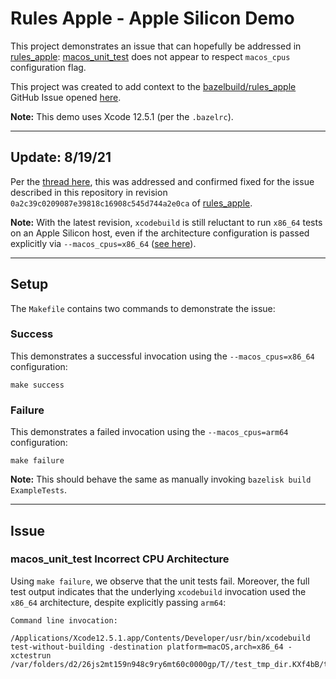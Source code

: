 # Rules Apple - Apple Silicon Demo

This project demonstrates an issue that can hopefully be addressed in [rules_apple](https://github.com/bazelbuild/rules_apple): [macos_unit_test](https://github.com/bazelbuild/rules_apple/blob/master/apple/macos.bzl#L303) does not appear to respect `macos_cpus` configuration flag.

This project was created to add context to the [bazelbuild/rules_apple](https://github.com/bazelbuild/rules_apple) GitHub Issue opened [here](https://github.com/bazelbuild/rules_apple/issues/1221).

**Note:** This demo uses Xcode 12.5.1 (per the `.bazelrc`).

---

## Update: 8/19/21

Per the [thread here](https://github.com/bazelbuild/rules_apple/issues/1221#issuecomment-901515040), this was addressed and confirmed fixed for the issue described in this repository in revision `0a2c39c0209087e39818c16908c545d744a2e0ca` of [rules_apple](https://github.com/bazelbuild/rules_apple).

**Note:** With the latest revision, `xcodebuild` is still reluctant to run `x86_64` tests on an Apple Silicon host, even if the architecture configuration is passed explicitly via `--macos_cpus=x86_64` ([see here](https://github.com/bazelbuild/rules_apple/issues/1221#issuecomment-901518352)).

---

## Setup

The `Makefile` contains two commands to demonstrate the issue:

### Success

This demonstrates a successful invocation using the `--macos_cpus=x86_64` configuration:
```
make success
```

### Failure

This demonstrates a failed invocation using the `--macos_cpus=arm64` configuration:
```
make failure
```

**Note:** This should behave the same as manually invoking `bazelisk build ExampleTests`.

---

## Issue

### macos_unit_test Incorrect CPU Architecture

Using `make failure`, we observe that the unit tests fail. Moreover, the full test output indicates that the underlying `xcodebuild` invocation used the `x86_64` architecture, despite explicitly passing `arm64`:

```
Command line invocation:
    /Applications/Xcode12.5.1.app/Contents/Developer/usr/bin/xcodebuild test-without-building -destination platform=macOS,arch=x86_64 -xctestrun /var/folders/d2/26js2mt159n948c9ry6mt60c0000gp/T//test_tmp_dir.KXf4bB/tests.xctestrun
```
